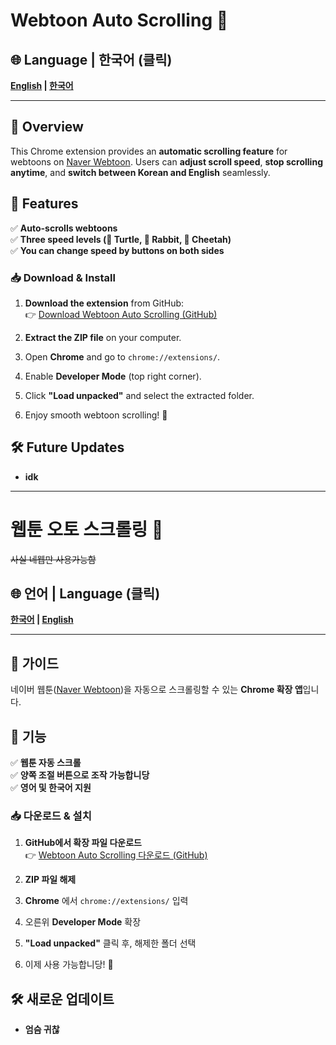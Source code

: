 # Webtoon Auto Scrolling 🚀

## 🌐 Language | 한국어 (클릭)  
**[English](#webtoon-auto-scrolling-) | [한국어](#웹툰-오토-스크롤링-)**

---

## 📌 Overview
This Chrome extension provides an **automatic scrolling feature** for webtoons on [Naver Webtoon](https://comic.naver.com). Users can **adjust scroll speed**, **stop scrolling anytime**, and **switch between Korean and English** seamlessly.

## 🎯 Features
✅ **Auto-scrolls webtoons**  
✅ **Three speed levels (🐢 Turtle, 🐇 Rabbit, 🐆 Cheetah)**  
✅ **You can change speed by buttons on both sides** 

### 📥 Download & Install
1. **Download the extension** from GitHub:  
   👉 [Download Webtoon Auto Scrolling (GitHub)](https://github.com/imminseohoe/webtton-auto-scroll/archive/refs/heads/main.zip)

2. **Extract the ZIP file** on your computer.  
3. Open **Chrome** and go to `chrome://extensions/`.  
4. Enable **Developer Mode** (top right corner).  
5. Click **"Load unpacked"** and select the extracted folder.  
6. Enjoy smooth webtoon scrolling! 🚀  



## 🛠 Future Updates  
- **idk**  


---

# 웹툰 오토 스크롤링 🚀
~~사실 네웹만 사용가능함~~

## 🌐 언어 | Language (클릭)  
**[한국어](#웹툰-자동-스크롤링-) | [English](#webtoon-auto-scrolling-)**

---

## 📌 가이드
네이버 웹툰([Naver Webtoon](https://comic.naver.com))을 자동으로 스크롤링할 수 있는 **Chrome 확장 앱**입니다.  


## 🎯 기능
✅ **웹툰 자동 스크롤**  
✅ **양쪽 조절 버튼으로 조작 가능합니당**   
✅ **영어 및 한국어 지원**  

### 📥 다운로드 & 설치
1. **GitHub에서 확장 파일 다운로드**  
   👉 [Webtoon Auto Scrolling 다운로드 (GitHub)](https://github.com/imminseohoe/webtton-auto-scroll/archive/refs/heads/main.zip)

2. **ZIP 파일 해제**  
3. **Chrome** 에서 `chrome://extensions/` 입력  
4. 오른위 **Developer Mode** 확장  
5. **"Load unpacked"** 클릭 후, 해제한 폴더 선택  
6. 이제 사용 가능합니당! 🚀  



## 🛠 새로운 업데이트  
-  **엄슴 귀찮**  


